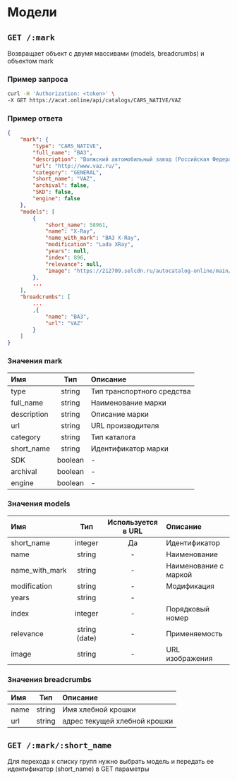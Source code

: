 # Модели

## `GET /:mark`

Возвращает объект с двумя массивами (models, breadcrumbs) и объектом mark

### Пример запроса

```bash
curl -H 'Authorization: <token>' \
-X GET https://acat.online/api/catalogs/CARS_NATIVE/VAZ
```

### Пример ответа

```json
{
    "mark": {
        "type": "CARS_NATIVE",
        "full_name": "ВАЗ",
        "description": "Волжский автомобильный завод (Российская Федерация, г.Тольятти)",
        "url": "http://www.vaz.ru/",
        "category": "GENERAL",
        "short_name": "VAZ",
        "archival": false,
        "SKD": false,
        "engine": false
    },
    "models": [
        {
            "short_name": 58961,
            "name": "X-Ray",
            "name_with_mark": "ВАЗ X-Ray",
            "modification": "Lada XRay",
            "years": null,
            "index": 896,
            "relevance": null,
            "image": "https://212709.selcdn.ru/autocatalog-online/main/models/58961.jpg"
        },
        ...
    ],
    "breadcrumbs": [
        ...
        ,{
            "name": "ВАЗ",
            "url": "VAZ"
        }
    ]
}
```

### Значения mark

| Имя | Тип | Описание |
| :---- | :------: | :--------------- |
| type | string | Тип транспортного средства |
| full_name | string | Наименование марки |
| description | string | Описание марки |
| url | string | URL производителя |
| category | string | Тип каталога |
| short_name | string | Идентификатор марки |
| SDK | boolean | - | Параметр крупноузлового каталога |
| archival | boolean | - | Параметр архивного каталога |
| engine | boolean | - | Параметр каталога двигателей |


### Значения models

| Имя | Тип | Используется в URL | Описание |
| :---- | :------: | :------: | :--------------- |
| short_name | integer | Да | Идентификатор |
| name | string | - | Наименование |
| name_with_mark | string | - | Наименование с маркой |
| modification | string | - | Модификация |
| years | string | - |  |
| index | integer | - | Порядковый номер |
| relevance | string (date) | - | Применяемость |
| image | string | - | URL изображения |

### Значения breadcrumbs

| Имя | Тип | Описание |
| :---- | :------: | :--------------- |
| name | string | Имя хлебной крошки |
| url | string | адрес текущей хлебной крошки |


## `GET /:mark/:short_name`

Для перехода к списку групп нужно выбрать модель и передать ее идентификатор (short_name) в GET параметры